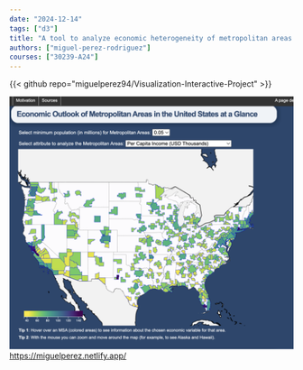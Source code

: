 ```yaml
---
date: "2024-12-14"
tags: ["d3"]
title: "A tool to analyze economic heterogeneity of metropolitan areas in the United States"
authors: ["miguel-perez-rodriguez"]
courses: ["30239-A24"]
---
```


{{< github repo="miguelperez94/Visualization-Interactive-Project" >}}

<a class="main link" href="https://miguelperez.netlify.app/">
<img src="feature.png" />
https://miguelperez.netlify.app/
</a>

